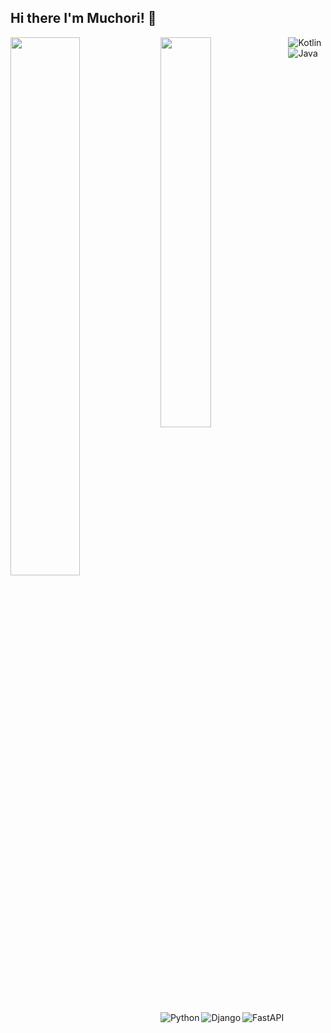 ## Hi there I'm Muchori! 👋

<img align="left" width="47%" src="https://github-readme-stats.vercel.app/api?username=Muchori&show_icons=true&theme=radical"/>
<img align="left" width="40%" src="https://github-readme-stats.vercel.app/api/top-langs/?username=Muchori&layout=compact"/>


<img align="left" alt="Kotlin" src="https://img.shields.io/badge/kotlin-%230095D5.svg?style=for-the-badge&logo=kotlin&logoColor=white"/>
<img align="left"  alt="Java" src="https://img.shields.io/badge/java-%23ED8B00.svg?style=for-the-badge&logo=java&logoColor=white"/>
<img align="left"  alt="Python" src="https://img.shields.io/badge/python-3670A0?style=for-the-badge&logo=python&logoColor=ffdd54"/>
<img align="left"  alt="Django" src="https://img.shields.io/badge/django-%23092E20.svg?style=for-the-badge&logo=django&logoColor=white" />
<img alt="FastAPI" src="https://img.shields.io/badge/FastAPI-005571?style=for-the-badge&logo=fastapi"/>

